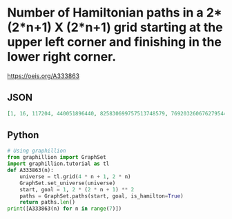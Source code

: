 # Number of Hamiltonian paths in a 2\*\(2\*n\+1\) X \(2\*n\+1\) grid starting at the upper left corner and finishing in the lower right corner\.
https://oeis.org/A333863
## JSON
```JSON
[1, 16, 117204, 440051896440, 825830699757513748579, 769203260676279544212492116449800, 354179806054404909542325896762875458037457353029, 80433401895946253522491939742836167238530417144721958187080077425]
```
## Python
```Python
# Using graphillion
from graphillion import GraphSet
import graphillion.tutorial as tl
def A333863(n):
    universe = tl.grid(4 * n + 1, 2 * n)
    GraphSet.set_universe(universe)
    start, goal = 1, 2 * (2 * n + 1) ** 2
    paths = GraphSet.paths(start, goal, is_hamilton=True)
    return paths.len()
print([A333863(n) for n in range(7)])
```

